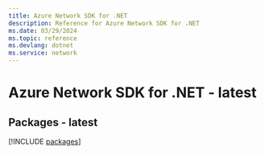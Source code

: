 ```yaml
---
title: Azure Network SDK for .NET
description: Reference for Azure Network SDK for .NET
ms.date: 03/29/2024
ms.topic: reference
ms.devlang: dotnet
ms.service: network
---
```

# Azure Network SDK for .NET - latest
## Packages - latest
[!INCLUDE [packages](network-index.md)]